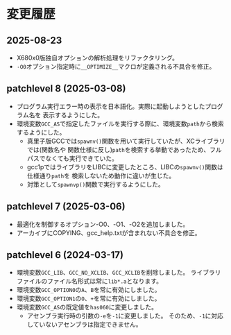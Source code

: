 # 変更履歴

## 2025-08-23

* X680x0版独自オプションの解析処理をリファクタリング。
* `-O0`オプション指定時に`__OPTIMIZE__`マクロが定義される不具合を修正。


## patchlevel 8 (2025-03-08)

* プログラム実行エラー時の表示を日本語化。実際に起動しようとしたプログラム名を
  表示するようにした。
* 環境変数`GCC_AS`で指定したファイルを実行する際に、環境変数`path`から検索するようにした。
  * 真里子版GCCでは`spawnv()`関数を用いて実行していたが、XCライブラリでは(関数名や
    関数仕様に反し)`path`を検索する挙動であったため、フルパスでなくても実行できていた。
  * gcc1pではライブラリをLIBCに変更したところ、LIBCの`spawnv()`関数は仕様通り`path`を
    検索しないため動作に違いが生じた。
  * 対策として`spawnvp()`関数で実行するようにした。


## patchlevel 7 (2025-03-06)

* 最適化を制御するオプション-O0、-O1、-O2を追加しました。
* アーカイブにCOPYING、gcc_help.txtが含まれない不具合を修正。


## patchlevel 6 (2024-03-17)

* 環境変数`GCC_LIB`、`GCC_NO_XCLIB`、`GCC_XCLIB`を削除しました。
  ライブラリファイルのファイル名形式は常に`lib*.a`となります。
* 環境変数`GCC_OPTION0`の`A`、`B`を常に有効にしました。
* 環境変数`GCC_OPTION1`の`O`、`+`を常に有効にしました。
* 環境変数`GCC_AS`の既定値を`has060`に変更しました。
  * アセンブラ実行時の引数の`-e`を`-1`に変更しました。
    そのため、`-1`に対応していないアセンブラは指定できません。

